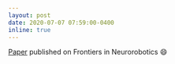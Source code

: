 ```yaml
---
layout: post
date: 2020-07-07 07:59:00-0400
inline: true
---
```


[Paper](https://www.frontiersin.org/articles/10.3389/fnbot.2020.00045/full) published on Frontiers in Neurorobotics :smile:
